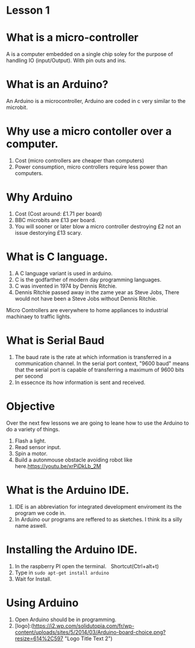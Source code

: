 # Lesson 1

# What is a micro-controller
A is a computer embedded on a single chip soley for the purpose of handling IO (input/Output). With pin outs and ins.

# What is an Arduino?
An Arduino is a microcontroller, Arduino are coded in c very similar to the microbit.

# Why use a micro contoller over a computer.
1. Cost (micro controllers are cheaper than computers)
2. Power consumption, micro controllers require less power than computers.

# Why Arduino
1. Cost (Cost around: £1.71 per board)
2. BBC microbits are £13 per board.
3. You will sooner or later blow a micro controller destroying £2 not an issue destorying £13 scary.

# What is C language.
1. A C language variant is used in arduino.
2. C is the godfarther of modern day programming languages.
3. C was invented in 1974 by Dennis Ritchie.
4. Dennis Ritchie passed away in the zame year as Steve Jobs, There would not have been a Steve Jobs without Dennis Ritchie.

Micro Controllers are everywhere to home appliances to industrial machinaey to traffic lights.

# What is Serial Baud

1. The baud rate is the rate at which information is transferred in a communication channel. In the serial port context, "9600 baud" means that the serial port is capable of transferring a maximum of 9600 bits per second
2. In essecnce its how information is sent and received.

# Objective
Over the next few lessons we are going to leane how to use the Arduino to do a variety of things.
1. Flash a light.
2. Read sensor input.
3. Spin a motor.
4. Build a autonmouse obstacle avoiding robot like here.https://youtu.be/xrPiDkLb_2M

# What is the Arduino IDE.
1. IDE is an abbreviation for integrated development enviroment its the program we code in.
2. In Arduino our programs are reffered to as sketches. I think its a silly name aswell.

# Installing the Arduino IDE.
1. In the raspberry PI open the terminal.
   Shortcut(Ctrl+alt+t)
2. Type in ```sudo apt-get install arduino```
3. Wait for Install.

# Using Arduino
1. Open Arduino should be in programming.
2. [logo]:(https://i2.wp.com/solidutopia.com/fr/wp-content/uploads/sites/5/2014/03/Arduino-board-choice.png?resize=614%2C597 "Logo Title Text 2")
